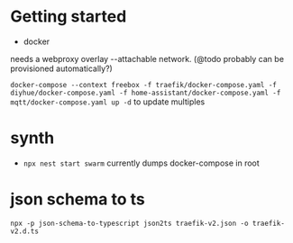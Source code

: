 # Getting started
- docker

needs a webproxy overlay --attachable network. (@todo probably can be provisioned automatically?)



`docker-compose --context freebox -f traefik/docker-compose.yaml -f diyhue/docker-compose.yaml -f home-assistant/docker-compose.yaml -f mqtt/docker-compose.yaml up -d` to update multiples


# synth
- `npx nest start swarm` currently dumps docker-compose in root



# json schema to ts
`npx -p json-schema-to-typescript json2ts traefik-v2.json -o traefik-v2.d.ts`